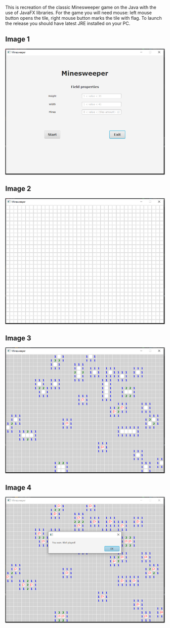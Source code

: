 This is recreation of the classic Minesweeper game on the Java with the use of JavaFX libraries.
For the game you will need mouse: left mouse button opens the tile, right mouse button marks the tile with flag.
To launch the release you should have latest JRE installed on your PC.



## Image 1
![](screenshots/shot1.PNG)
## Image 2
![](screenshots/shot2.PNG)
## Image 3
![](screenshots/shot3.PNG)
## Image 4
![](screenshots/shot4.PNG)
